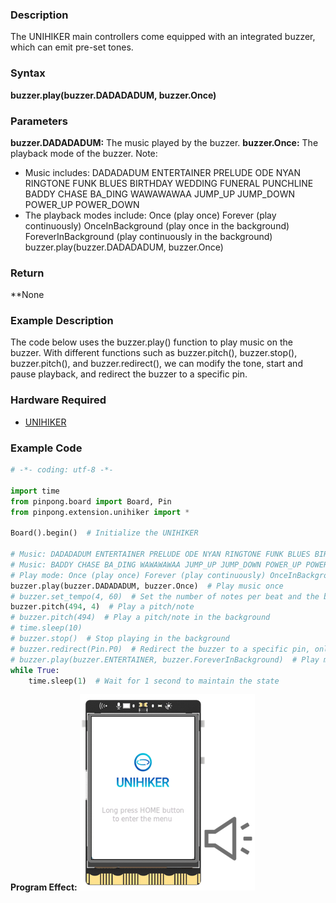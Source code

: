 ### **Description**
The UNIHIKER main controllers come equipped with an integrated buzzer, which can emit pre-set tones.
### **Syntax**
**buzzer.play(buzzer.DADADADUM, buzzer.Once)**
### **Parameters**
**buzzer.DADADADUM:** The music played by the buzzer.
**buzzer.Once:** The playback mode of the buzzer.
Note: 

- Music includes: DADADADUM ENTERTAINER PRELUDE ODE NYAN RINGTONE FUNK BLUES BIRTHDAY WEDDING FUNERAL PUNCHLINE BADDY CHASE BA_DING WAWAWAWAA JUMP_UP JUMP_DOWN POWER_UP POWER_DOWN
- The playback modes include: Once (play once) Forever (play continuously) OnceInBackground (play once in the background) ForeverInBackground (play continuously in the background)   buzzer.play(buzzer.DADADADUM, buzzer.Once)
### **Return**
**None
### **Example Description**
The code below uses the buzzer.play() function to play music on the buzzer. With different functions such as buzzer.pitch(), buzzer.stop(), buzzer.pitch(), and buzzer.redirect(), we can modify the tone, start and pause playback, and redirect the buzzer to a specific pin.
### **Hardware Required**

- [UNIHIKER](https://www.dfrobot.com/product-2691.html)
### **Example Code**
```python
# -*- coding: utf-8 -*-

import time
from pinpong.board import Board, Pin
from pinpong.extension.unihiker import *

Board().begin()  # Initialize the UNIHIKER

# Music: DADADADUM ENTERTAINER PRELUDE ODE NYAN RINGTONE FUNK BLUES BIRTHDAY WEDDING FUNERAL PUNCHLINE
# Music: BADDY CHASE BA_DING WAWAWAWAA JUMP_UP JUMP_DOWN POWER_UP POWER_DOWN
# Play mode: Once (play once) Forever (play continuously) OnceInBackground (play once in the background) ForeverInBackground (play continuously in the background)
buzzer.play(buzzer.DADADADUM, buzzer.Once)  # Play music once
# buzzer.set_tempo(4, 60)  # Set the number of notes per beat and the beats per minute
buzzer.pitch(494, 4)  # Play a pitch/note
# buzzer.pitch(494)  # Play a pitch/note in the background
# time.sleep(10)
# buzzer.stop()  # Stop playing in the background
# buzzer.redirect(Pin.P0)  # Redirect the buzzer to a specific pin, only supports PWM pins
# buzzer.play(buzzer.ENTERTAINER, buzzer.ForeverInBackground)  # Play music continuously in the background
while True:
    time.sleep(1)  # Wait for 1 second to maintain the state
```
**Program Effect:**
![image.png](img/5_Buzzer/1722825855482-4f0c353a-efd8-493f-85f6-a2c1ccb68027.png)
